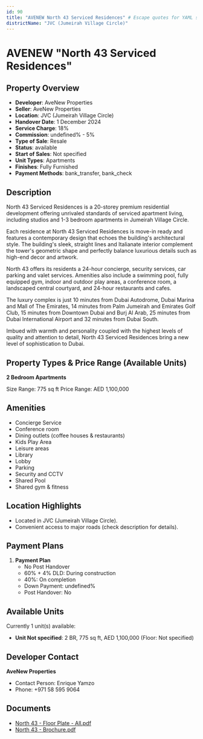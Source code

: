 ```yaml
---
id: 90
title: "AVENEW North 43 Serviced Residences" # Escape quotes for YAML string
districtName: "JVC (Jumeirah Village Circle)"
---
```


# AVENEW "North 43 Serviced Residences"

## Property Overview
- **Developer**: AveNew Properties
- **Seller**: AveNew Properties
- **Location**: JVC (Jumeirah Village Circle)
- **Handover Date**: 1 December 2024
- **Service Charge**: 18%
- **Commission**: undefined% - 5%
- **Type of Sale**: Resale
- **Status**: available
- **Start of Sales**: Not specified
- **Unit Types**: Apartments
- **Finishes**: Fully Furnished
- **Payment Methods**: bank_transfer, bank_check

## Description
North 43 Serviced Residences is a 20-storey premium residential development offering unrivaled standards of serviced apartment living, including studios and 1-3 bedroom apartments in Jumeirah Village Circle.

Each residence at North 43 Serviced Residences is move-in ready and features a contemporary design that echoes the building's architectural style. The building's sleek, straight lines and Italianate interior complement the tower's geometric shape and perfectly balance luxurious details such as high-end decor and artwork.

North 43 offers its residents a 24-hour concierge, security services, car parking and valet services. Amenities also include a swimming pool, fully equipped gym, indoor and outdoor play areas, a conference room, a landscaped central courtyard, and 24-hour restaurants and cafes.

The luxury complex is just 10 minutes from Dubai Autodrome, Dubai Marina and Mall of The Emirates, 14 minutes from Palm Jumeirah and Emirates Golf Club, 15 minutes from Downtown Dubai and Burj Al Arab, 25 minutes from Dubai International Airport and 32 minutes from Dubai South.

Imbued with warmth and personality coupled with the highest levels of quality and attention to detail, North 43 Serviced Residences bring a new level of sophistication to Dubai.

## Property Types & Price Range (Available Units)
**2 Bedroom Apartments**

Size Range: 775 sq ft
Price Range: AED 1,100,000

## Amenities
- Concierge Service
- Conference room
- Dining outlets  (coffee houses & restaurants)
- Kids Play Area
- Leisure areas
- Library
- Lobby
- Parking
- Security and CCTV
- Shared Pool
- Shared gym & fitness

## Location Highlights
- Located in JVC (Jumeirah Village Circle).
- Convenient access to major roads (check description for details).

## Payment Plans
1. **Payment Plan**
   - No Post Handover
   - 60% + 4% DLD: During construction
   - 40%: On completion
   - Down Payment: undefined%
   - Post Handover: No

## Available Units
Currently 1 unit(s) available:
- **Unit Not specified**: 2 BR, 775 sq ft, AED 1,100,000 (Floor: Not specified)

## Developer Contact
**AveNew Properties**
- Contact Person: Enrique Yamzo
- Phone: +971 58 595 9064

## Documents
- [North 43 - Floor Plate - All.pdf](https://cdn.geniemap.net/2023/06/22/bAzECIm0lSeNp5irzqmK5ICbqRownRMt4SWkPzrY.pdf)
- [North 43 - Brochure.pdf](https://cdn.geniemap.net/2023/06/22/EI8YBLkgIxTWDGeCI3jN7QBQc8x2vO6nTjAN7lNk.pdf)
